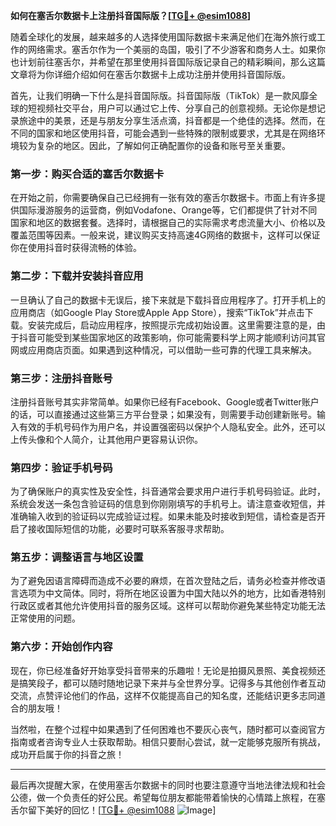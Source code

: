 **如何在塞舌尔数据卡上注册抖音国际版？[[TG💪+ @esim1088](https://t.me/s/esim1088)]**

随着全球化的发展，越来越多的人选择使用国际数据卡来满足他们在海外旅行或工作的网络需求。塞舌尔作为一个美丽的岛国，吸引了不少游客和商务人士。如果你也计划前往塞舌尔，并希望在那里使用抖音国际版记录自己的精彩瞬间，那么这篇文章将为你详细介绍如何在塞舌尔数据卡上成功注册并使用抖音国际版。

首先，让我们明确一下什么是抖音国际版。抖音国际版（TikTok）是一款风靡全球的短视频社交平台，用户可以通过它上传、分享自己的创意视频。无论你是想记录旅途中的美景，还是与朋友分享生活点滴，抖音都是一个绝佳的选择。然而，在不同的国家和地区使用抖音，可能会遇到一些特殊的限制或要求，尤其是在网络环境较为复杂的地区。因此，了解如何正确配置你的设备和账号至关重要。

### 第一步：购买合适的塞舌尔数据卡

在开始之前，你需要确保自己已经拥有一张有效的塞舌尔数据卡。市面上有许多提供国际漫游服务的运营商，例如Vodafone、Orange等，它们都提供了针对不同国家和地区的数据套餐。选择时，请根据自己的实际需求考虑流量大小、价格以及覆盖范围等因素。一般来说，建议购买支持高速4G网络的数据卡，这样可以保证你在使用抖音时获得流畅的体验。

### 第二步：下载并安装抖音应用

一旦确认了自己的数据卡无误后，接下来就是下载抖音应用程序了。打开手机上的应用商店（如Google Play Store或Apple App Store），搜索“TikTok”并点击下载。安装完成后，启动应用程序，按照提示完成初始设置。这里需要注意的是，由于抖音可能受到某些国家地区的政策影响，你可能需要科学上网才能顺利访问其官网或应用商店页面。如果遇到这种情况，可以借助一些可靠的代理工具来解决。

### 第三步：注册抖音账号

注册抖音账号其实非常简单。如果你已经有Facebook、Google或者Twitter账户的话，可以直接通过这些第三方平台登录；如果没有，则需要手动创建新账号。输入有效的手机号码作为用户名，并设置强密码以保护个人隐私安全。此外，还可以上传头像和个人简介，让其他用户更容易认识你。

### 第四步：验证手机号码

为了确保账户的真实性及安全性，抖音通常会要求用户进行手机号码验证。此时，系统会发送一条包含验证码的信息到你刚刚填写的手机号上。请注意查收短信，并准确输入收到的验证码以完成验证过程。如果未能及时接收到短信，请检查是否开启了接收国际短信的功能，必要时可联系客服寻求帮助。

### 第五步：调整语言与地区设置

为了避免因语言障碍而造成不必要的麻烦，在首次登陆之后，请务必检查并修改语言选项为中文简体。同时，将所在地区设置为中国大陆以外的地方，比如香港特别行政区或者其他允许使用抖音的服务区域。这样可以帮助你避免某些特定功能无法正常使用的问题。

### 第六步：开始创作内容

现在，你已经准备好开始享受抖音带来的乐趣啦！无论是拍摄风景照、美食视频还是搞笑段子，都可以随时随地记录下来并与全世界分享。记得多与其他创作者互动交流，点赞评论他们的作品，这样不仅能提高自己的知名度，还能结识更多志同道合的朋友哦！

当然啦，在整个过程中如果遇到了任何困难也不要灰心丧气，随时都可以查阅官方指南或者咨询专业人士获取帮助。相信只要耐心尝试，就一定能够克服所有挑战，成功开启属于你的抖音之旅！

---

最后再次提醒大家，在使用塞舌尔数据卡的同时也要注意遵守当地法律法规和社会公德，做一个负责任的好公民。希望每位朋友都能带着愉快的心情踏上旅程，在塞舌尔留下美好的回忆！[[TG💪+ @esim1088](https://t.me/s/esim1088) ![Image](https://i.postimg.cc/4NQfJmqS/Snipaste-2025-05-13-00-14-12.png)]